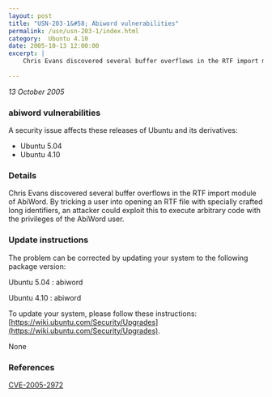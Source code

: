 ```yaml
---
layout: post
title: "USN-203-1&#58; Abiword vulnerabilities"
permalink: /usn/usn-203-1/index.html
category:  Ubuntu 4.10
date: 2005-10-13 12:00:00
excerpt: |
    Chris Evans discovered several buffer overflows in the RTF import module of AbiWord. By tricking a user into opening an RTF file with specially crafted long identifiers, an attacker could exploit this to execute arbitrary code with the privileges of the AbiWord user.
    
--- 
```

 
 

*13 October 2005*

### abiword vulnerabilities

A security issue affects these releases of Ubuntu and its derivatives:

* Ubuntu 5.04
* Ubuntu 4.10

### Details

Chris Evans discovered several buffer overflows in the RTF import module of AbiWord. By tricking a user into opening an RTF file with specially crafted long identifiers, an attacker could exploit this to execute arbitrary code with the privileges of the AbiWord user.

### Update instructions

The problem can be corrected by updating your system to the following package version:

Ubuntu 5.04
 : abiword 

Ubuntu 4.10
 : abiword 

To update your system, please follow these instructions: [https://wiki.ubuntu.com/Security/Upgrades](https://wiki.ubuntu.com/Security/Upgrades).

None

### References

 
 [CVE-2005-2972](http://people.ubuntu.com/~ubuntu-security/cve/CVE-2005-2972)
 

